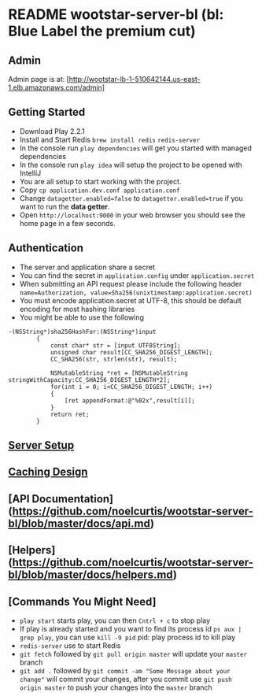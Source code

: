 # README wootstar-server-bl (bl: Blue Label the premium cut)

## Admin
Admin page is at: [http://wootstar-lb-1-510642144.us-east-1.elb.amazonaws.com/admin]

## Getting Started
*	Download Play 2.2.1
*   Install and Start Redis `brew install redis` `redis-server`
*	In the console run `play dependencies` will get you started with managed dependencies
*	In the console run `play idea` will setup the project to be opened with IntelliJ
*	You are all setup to start working with the project.
*   Copy `cp application.dev.conf application.conf`
*   Change `datagetter.enabled=false` to `datagetter.enabled=true` if you want to run the __data getter__.
*   Open `http://localhost:9000` in your web browser you should see the home page in a few seconds.

## Authentication
*   The server and application share a secret
*   You can find the secret in `application.config` under `application.secret`
*   When submitting an API request please include the following header `name=Authorization, value=Sha256(unixtimestamp:application.secret)`
*   You must encode application.secret at UTF-8, this should be default encoding for most hashing libraries
*   You might be able to use the following

``` objc
-(NSString*)sha256HashFor:(NSString*)input
        {
            const char* str = [input UTF8String];
            unsigned char result[CC_SHA256_DIGEST_LENGTH];
            CC_SHA256(str, strlen(str), result);

            NSMutableString *ret = [NSMutableString stringWithCapacity:CC_SHA256_DIGEST_LENGTH*2];
            for(int i = 0; i<CC_SHA256_DIGEST_LENGTH; i++)
            {
                [ret appendFormat:@"%02x",result[i]];
            }
            return ret;
        }
```


## [Server Setup](https://github.com/noelcurtis/wootstar-server-bl/blob/master/docs/aws-nodes.md)

## [Caching Design](https://github.com/noelcurtis/wootstar-server-bl/blob/master/docs/caching.md)

## [API Documentation] (https://github.com/noelcurtis/wootstar-server-bl/blob/master/docs/api.md)

## [Helpers] (https://github.com/noelcurtis/wootstar-server-bl/blob/master/docs/helpers.md)

## [Commands You Might Need]
*   `play start` starts play, you can then `Cntrl + c` to stop play
*   If play is already started and you want to find its process id `ps aux | grep play`, you can use `kill -9 pid` pid: play process id to kill play
*   `redis-server` use to start Redis
*   `git fetch` followed by `git pull origin master` will update your `master` branch
*   `git add .` followed by `git commit -am "Some Message about your change"` will commit your changes, after you commit use `git push origin master` to push your changes into the `master` branch





